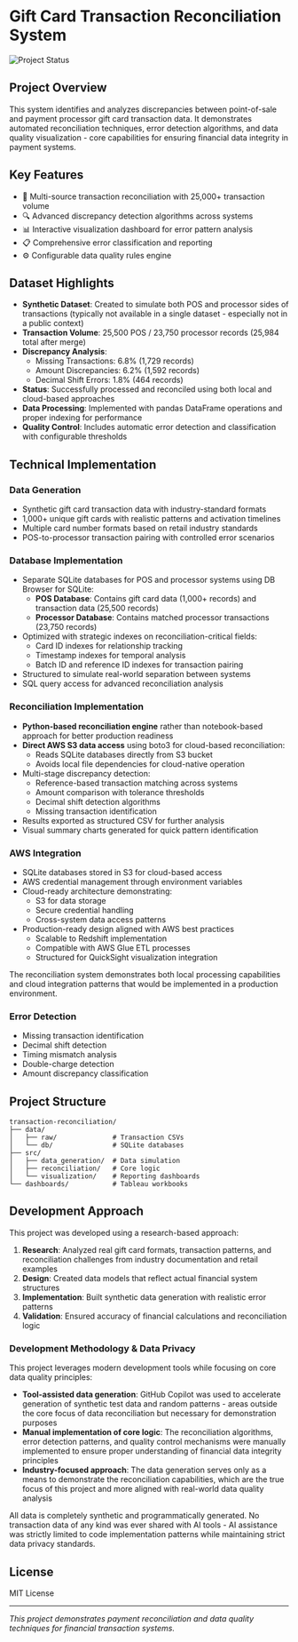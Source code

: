 
# Gift Card Transaction Reconciliation System

![Project Status](https://img.shields.io/badge/status-in_development-yellow)

## Project Overview

This system identifies and analyzes discrepancies between point-of-sale and payment processor gift card transaction data. It demonstrates automated reconciliation techniques, error detection algorithms, and data quality visualization - core capabilities for ensuring financial data integrity in payment systems.

## Key Features

- 🔄 Multi-source transaction reconciliation with 25,000+ transaction volume
- 🔍 Advanced discrepancy detection algorithms across systems
- 📊 Interactive visualization dashboard for error pattern analysis
- 📋 Comprehensive error classification and reporting
- ⚙️ Configurable data quality rules engine

## Dataset Highlights

- **Synthetic Dataset**: Created to simulate both POS and processor sides of transactions (typically not available in a single dataset - especially not in a public context)
- **Transaction Volume**: 25,500 POS / 23,750 processor records (25,984 total after merge)
- **Discrepancy Analysis**:
  - Missing Transactions: 6.8% (1,729 records)
  - Amount Discrepancies: 6.2% (1,592 records)
  - Decimal Shift Errors: 1.8% (464 records)
- **Status**: Successfully processed and reconciled using both local and cloud-based approaches
- **Data Processing**: Implemented with pandas DataFrame operations and proper indexing for performance
- **Quality Control**: Includes automatic error detection and classification with configurable thresholds

## Technical Implementation

### Data Generation

- Synthetic gift card transaction data with industry-standard formats
- 1,000+ unique gift cards with realistic patterns and activation timelines
- Multiple card number formats based on retail industry standards
- POS-to-processor transaction pairing with controlled error scenarios

### Database Implementation

- Separate SQLite databases for POS and processor systems using DB Browser for SQLite:
  - **POS Database**: Contains gift card data (1,000+ records) and transaction data (25,500 records)
  - **Processor Database**: Contains matched processor transactions (23,750 records)
- Optimized with strategic indexes on reconciliation-critical fields:
  - Card ID indexes for relationship tracking
  - Timestamp indexes for temporal analysis
  - Batch ID and reference ID indexes for transaction pairing
- Structured to simulate real-world separation between systems
- SQL query access for advanced reconciliation analysis

### Reconciliation Implementation

- **Python-based reconciliation engine** rather than notebook-based approach for better production readiness
- **Direct AWS S3 data access** using boto3 for cloud-based reconciliation:
  - Reads SQLite databases directly from S3 bucket
  - Avoids local file dependencies for cloud-native operation
- Multi-stage discrepancy detection:
  - Reference-based transaction matching across systems
  - Amount comparison with tolerance thresholds
  - Decimal shift detection algorithms
  - Missing transaction identification
- Results exported as structured CSV for further analysis
- Visual summary charts generated for quick pattern identification

### AWS Integration

- SQLite databases stored in S3 for cloud-based access
- AWS credential management through environment variables
- Cloud-ready architecture demonstrating:
  - S3 for data storage
  - Secure credential handling
  - Cross-system data access patterns
- Production-ready design aligned with AWS best practices
  - Scalable to Redshift implementation
  - Compatible with AWS Glue ETL processes
  - Structured for QuickSight visualization integration

The reconciliation system demonstrates both local processing capabilities and cloud integration patterns that would be implemented in a production environment.

### Error Detection

- Missing transaction identification
- Decimal shift detection
- Timing mismatch analysis
- Double-charge detection
- Amount discrepancy classification

## Project Structure

```
transaction-reconciliation/
├── data/
│   ├── raw/              # Transaction CSVs
│   └── db/               # SQLite databases
├── src/
│   ├── data_generation/  # Data simulation
│   ├── reconciliation/   # Core logic
│   └── visualization/    # Reporting dashboards
└── dashboards/           # Tableau workbooks
```

## Development Approach

This project was developed using a research-based approach:

1. **Research**: Analyzed real gift card formats, transaction patterns, and reconciliation challenges from industry documentation and retail examples
2. **Design**: Created data models that reflect actual financial system structures
3. **Implementation**: Built synthetic data generation with realistic error patterns
4. **Validation**: Ensured accuracy of financial calculations and reconciliation logic

### Development Methodology & Data Privacy

This project leverages modern development tools while focusing on core data quality principles:

- **Tool-assisted data generation**: GitHub Copilot was used to accelerate generation of synthetic test data and random patterns - areas outside the core focus of data reconciliation but necessary for demonstration purposes
- **Manual implementation of core logic**: The reconciliation algorithms, error detection patterns, and quality control mechanisms were manually implemented to ensure proper understanding of financial data integrity principles
- **Industry-focused approach**: The data generation serves only as a means to demonstrate the reconciliation capabilities, which are the true focus of this project and more aligned with real-world data quality analysis

All data is completely synthetic and programmatically generated. No transaction data of any kind was ever shared with AI tools - AI assistance was strictly limited to code implementation patterns while maintaining strict data privacy standards.

## License

MIT License

---

*This project demonstrates payment reconciliation and data quality techniques for financial transaction systems.*
